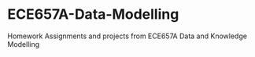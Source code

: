 # ECE657A-Data-Modelling
Homework Assignments and projects from ECE657A Data and Knowledge Modelling
